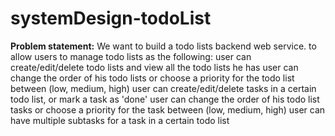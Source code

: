 # systemDesign-todoList
**Problem statement:** 
We want to build a todo lists backend web service. to allow users to manage todo lists as the following:
user can create/edit/delete todo lists and view all the todo lists he has 
user can change the order of his todo lists or choose a priority for the todo list between (low, medium, high)
user can create/edit/delete tasks in a certain todo list, or mark a task as 'done'
user can change the order of his todo list tasks or choose a priority for the task between (low, medium, high)
user can have multiple subtasks for a task in a certain todo list
